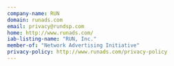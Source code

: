 ```yaml
---
company-name: RUN
domain: runads.com
email: privacy@rundsp.com
home: http://www.runads.com/
iab-listing-name: "RUN, Inc."
member-of: "Network Advertising Initiative"
privacy-policy: http://www.runads.com/privacy-policy
---
```




